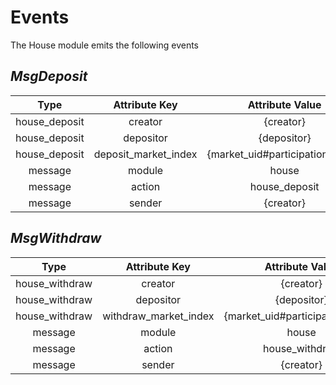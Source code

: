 # **Events**

The House module emits the following events

## *MsgDeposit*

|  Type         |    Attribute Key    |         Attribute Value           |
|:-------------:|:-------------------:|:---------------------------------:|
| house_deposit | creator             |  {creator}                        |
| house_deposit | depositor           |  {depositor}                      |
| house_deposit | deposit_market_index|  {market_uid#participation_index} |
| message       | module              |  house                            |
| message       | action              |  house_deposit                    |
| message       | sender              |  {creator}                        |

## *MsgWithdraw*

|  Type          |    Attribute Key     |        Attribute Value            |
|:--------------:|:--------------------:|:---------------------------------:|
| house_withdraw | creator              |  {creator}                        |
| house_withdraw | depositor            |  {depositor}                      |
| house_withdraw | withdraw_market_index|  {market_uid#participation_index} |
| message        | module               |  house                            |
| message        | action               |  house_withdraw                   |
| message        | sender               |  {creator}                        |
